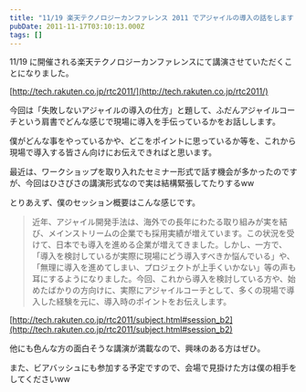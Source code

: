 ```yaml
---
title: "11/19 楽天テクノロジーカンファレンス 2011 でアジャイルの導入の話をします #rakutentech"
pubDate: 2011-11-17T03:10:13.000Z
tags: []
---
```


11/19 に開催される楽天テクノロジーカンファレンスにて講演させていただくことになりました。

[http://tech.rakuten.co.jp/rtc2011/](http://tech.rakuten.co.jp/rtc2011/)

今回は「失敗しないアジャイルの導入の仕方」と題して、ふだんアジャイルコーチという肩書でどんな感じで現場に導入を手伝っているかをお話しします。

僕がどんな事をやっているかや、どこをポイントに思っているか等を、これから現場で導入する皆さん向けにお伝えできればと思います。

最近は、ワークショップを取り入れたセミナー形式で話す機会が多かったのですが、今回はひさびさの講演形式なので実は結構緊張してたりするww

とりあえず、僕のセッション概要はこんな感じです。

> 近年、アジャイル開発手法は、海外での長年にわたる取り組みが実を結び、メインストリームの企業でも採用実績が増えています。この状況を受けて、日本でも導入を進める企業が増えてきました。しかし、一方で、「導入を検討しているが実際に現場にどう導入すべきか悩んでいる」や、「無理に導入を進めてしまい、プロジェクトが上手くいかない」等の声も耳にするようになりました。今回、これから導入を検討している方や、始めたばかりの方向けに、実際にアジャイルコーチとして、多くの現場で導入した経験を元に、導入時のポイントをお伝えします。
>

[http://tech.rakuten.co.jp/rtc2011/subject.html#session_b2](http://tech.rakuten.co.jp/rtc2011/subject.html#session_b2)

他にも色んな方の面白そうな講演が満載なので、興味のある方はぜひ。

また、ビアバッシュにも参加する予定ですので、会場で見掛けた方は僕の相手をしてくださいww